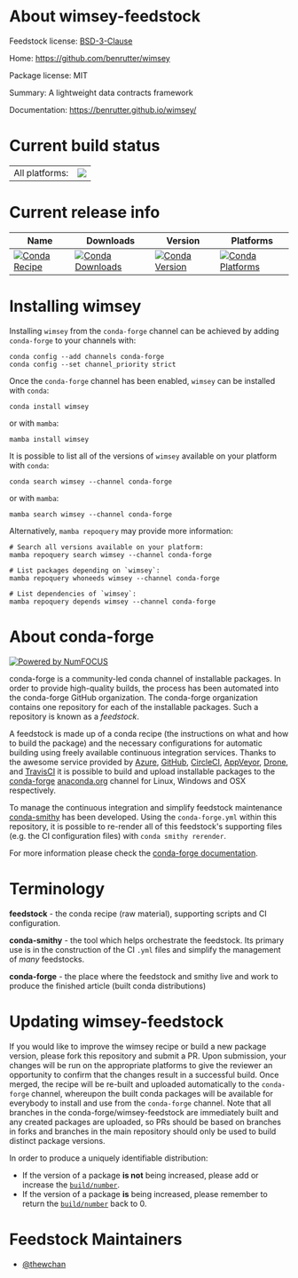 About wimsey-feedstock
======================

Feedstock license: [BSD-3-Clause](https://github.com/conda-forge/wimsey-feedstock/blob/main/LICENSE.txt)

Home: https://github.com/benrutter/wimsey

Package license: MIT

Summary: A lightweight data contracts framework

Documentation: https://benrutter.github.io/wimsey/

Current build status
====================


<table><tr><td>All platforms:</td>
    <td>
      <a href="https://dev.azure.com/conda-forge/feedstock-builds/_build/latest?definitionId=23845&branchName=main">
        <img src="https://dev.azure.com/conda-forge/feedstock-builds/_apis/build/status/wimsey-feedstock?branchName=main">
      </a>
    </td>
  </tr>
</table>

Current release info
====================

| Name | Downloads | Version | Platforms |
| --- | --- | --- | --- |
| [![Conda Recipe](https://img.shields.io/badge/recipe-wimsey-green.svg)](https://anaconda.org/conda-forge/wimsey) | [![Conda Downloads](https://img.shields.io/conda/dn/conda-forge/wimsey.svg)](https://anaconda.org/conda-forge/wimsey) | [![Conda Version](https://img.shields.io/conda/vn/conda-forge/wimsey.svg)](https://anaconda.org/conda-forge/wimsey) | [![Conda Platforms](https://img.shields.io/conda/pn/conda-forge/wimsey.svg)](https://anaconda.org/conda-forge/wimsey) |

Installing wimsey
=================

Installing `wimsey` from the `conda-forge` channel can be achieved by adding `conda-forge` to your channels with:

```
conda config --add channels conda-forge
conda config --set channel_priority strict
```

Once the `conda-forge` channel has been enabled, `wimsey` can be installed with `conda`:

```
conda install wimsey
```

or with `mamba`:

```
mamba install wimsey
```

It is possible to list all of the versions of `wimsey` available on your platform with `conda`:

```
conda search wimsey --channel conda-forge
```

or with `mamba`:

```
mamba search wimsey --channel conda-forge
```

Alternatively, `mamba repoquery` may provide more information:

```
# Search all versions available on your platform:
mamba repoquery search wimsey --channel conda-forge

# List packages depending on `wimsey`:
mamba repoquery whoneeds wimsey --channel conda-forge

# List dependencies of `wimsey`:
mamba repoquery depends wimsey --channel conda-forge
```


About conda-forge
=================

[![Powered by
NumFOCUS](https://img.shields.io/badge/powered%20by-NumFOCUS-orange.svg?style=flat&colorA=E1523D&colorB=007D8A)](https://numfocus.org)

conda-forge is a community-led conda channel of installable packages.
In order to provide high-quality builds, the process has been automated into the
conda-forge GitHub organization. The conda-forge organization contains one repository
for each of the installable packages. Such a repository is known as a *feedstock*.

A feedstock is made up of a conda recipe (the instructions on what and how to build
the package) and the necessary configurations for automatic building using freely
available continuous integration services. Thanks to the awesome service provided by
[Azure](https://azure.microsoft.com/en-us/services/devops/), [GitHub](https://github.com/),
[CircleCI](https://circleci.com/), [AppVeyor](https://www.appveyor.com/),
[Drone](https://cloud.drone.io/welcome), and [TravisCI](https://travis-ci.com/)
it is possible to build and upload installable packages to the
[conda-forge](https://anaconda.org/conda-forge) [anaconda.org](https://anaconda.org/)
channel for Linux, Windows and OSX respectively.

To manage the continuous integration and simplify feedstock maintenance
[conda-smithy](https://github.com/conda-forge/conda-smithy) has been developed.
Using the ``conda-forge.yml`` within this repository, it is possible to re-render all of
this feedstock's supporting files (e.g. the CI configuration files) with ``conda smithy rerender``.

For more information please check the [conda-forge documentation](https://conda-forge.org/docs/).

Terminology
===========

**feedstock** - the conda recipe (raw material), supporting scripts and CI configuration.

**conda-smithy** - the tool which helps orchestrate the feedstock.
                   Its primary use is in the construction of the CI ``.yml`` files
                   and simplify the management of *many* feedstocks.

**conda-forge** - the place where the feedstock and smithy live and work to
                  produce the finished article (built conda distributions)


Updating wimsey-feedstock
=========================

If you would like to improve the wimsey recipe or build a new
package version, please fork this repository and submit a PR. Upon submission,
your changes will be run on the appropriate platforms to give the reviewer an
opportunity to confirm that the changes result in a successful build. Once
merged, the recipe will be re-built and uploaded automatically to the
`conda-forge` channel, whereupon the built conda packages will be available for
everybody to install and use from the `conda-forge` channel.
Note that all branches in the conda-forge/wimsey-feedstock are
immediately built and any created packages are uploaded, so PRs should be based
on branches in forks and branches in the main repository should only be used to
build distinct package versions.

In order to produce a uniquely identifiable distribution:
 * If the version of a package **is not** being increased, please add or increase
   the [``build/number``](https://docs.conda.io/projects/conda-build/en/latest/resources/define-metadata.html#build-number-and-string).
 * If the version of a package **is** being increased, please remember to return
   the [``build/number``](https://docs.conda.io/projects/conda-build/en/latest/resources/define-metadata.html#build-number-and-string)
   back to 0.

Feedstock Maintainers
=====================

* [@thewchan](https://github.com/thewchan/)

